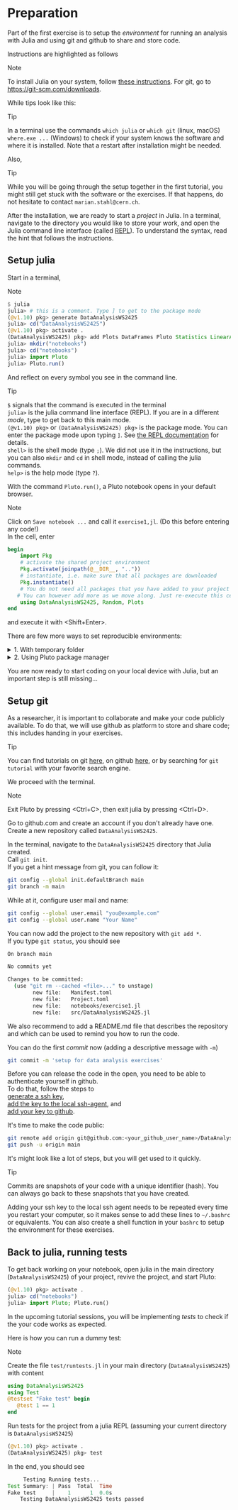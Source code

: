 # Preparation

Part of the first exercise is to setup the *environment* for running an analysis with Julia and using git and github to share and store code.

Instructions are highlighted as follows

> [!NOTE]
> To install Julia on your system, follow [these instructions](https://julialang.org/downloads/).
> For git, go to <https://git-scm.com/downloads>.

While tips look like this:

> [!TIP]
> In a terminal use the commands `which julia` or `which git` (linux, macOS) `where.exe ...` (Windows) to check if your system knows the software and where it is installed. Note that a restart after installation might be needed.

Also,

> [!TIP]
> While you will be going through the setup together in the first tutorial,
> you might still get stuck with the software or the exercises.
> If that happens, do not hesitate to contact `marian.stahl@cern.ch`.

After the installation, we are ready to start a *project* in Julia. In a terminal, navigate to the directory you would like to store your work, and open the Julia command line interface (called [REPL](https://docs.julialang.org/en/v1/manual/getting-started/)). To understand the syntax, read the hint that follows the instructions.

## Setup julia

Start in a terminal,

> [!NOTE]
>
> ```julia
> $ julia
> julia> # this is a comment. Type ] to get to the package mode
> (@v1.10) pkg> generate DataAnalysisWS2425
> julia> cd("DataAnalysisWS2425")
> (@v1.10) pkg> activate .
> (DataAnalysisWS2425) pkg> add Plots DataFrames Pluto Statistics LinearAlgebra QuadGK Parameters Test Random
> julia> mkdir("notebooks")
> julia> cd("notebooks")
> julia> import Pluto
> julia> Pluto.run()
> ```

And reflect on every symbol you see in the command line.

> [!TIP]
> `$` signals that the command is executed in the terminal <br>
> `julia>` is the julia command line interface (REPL). If you are in a different *mode*, type <backspace> to get back to this main mode. <br>
> `(@v1.10) pkg>` or `(DataAnalysisWS2425) pkg>` is the package mode. You can enter the package mode upon typing `]`. See [the REPL documentation](https://docs.julialang.org/en/v1/stdlib/REPL/) for details. <br>
> `shell>` is the shell mode (type `;`). We did not use it in the instructions, but you can also `mkdir` and `cd` in shell mode, instead of calling the julia commands. <br>
> `help>` is the help mode (type `?`).

With the command `Pluto.run()`, a Pluto notebook opens in your default browser.

> [!NOTE]
> Click on `Save notebook ...` and call it `exercise1,jl`. (Do this before entering any code!) <br>
> In the cell, enter
>
> ```julia
> begin
>     import Pkg
>     # activate the shared project environment
>     Pkg.activate(joinpath(@__DIR__, ".."))
>     # instantiate, i.e. make sure that all packages are downloaded
>     Pkg.instantiate()
>     # You do not need all packages that you have added to your project earlier
>    # You can however add more as we move along. Just re-execute this cell and they will be there.
>     using DataAnalysisWS2425, Random, Plots
> end
> ```
>
> and execute it with <Shift+Enter>.
>
> There are few more ways to set reproducible environments: <br>
>
> <details>
> <summary> 1. With temporary folder </summary>
>
> Guess what the following code does,
>
> ```julia
> begin
>     import Pkg
>     Pkg.activate(mktempdir())
>     Pkg.add([
>         Pkg.PackageSpec("Plots"),
>         Pkg.PackageSpec("Random"),
>         Pkg.PackageSpec(url="https://github.com/mmikhasenko/FourVectors.jl")])
>     #
>     using Plots, Random, FourVectors
> end
> ```
>
> Put to an empty cell and evaluate.
> </details>
>
> <details> <summary> 2. Using Pluto package manager </summary>
>
> If your project only requires registered packages, simply add them to the first cell of your notebook:
>
> ```julia
> begin
>     using Plots
>     using Random
>     using FourVectors
> end
> ```
>
> </details>
You are now ready to start coding on your local device with Julia, but an important step is still missing...

## Setup git

As a researcher, it is important to collaborate and make your code publicly available.
To do that, we will use github as platform to store and share code; this includes handing in your exercises.

> [!TIP]
> You can find tutorials on git [here](https://git-scm.com/docs/gittutorial), on github [here](https://docs.github.com/en), or by searching for `git tutorial` with your favorite search engine.

We proceed with the terminal.

> [!NOTE]
> Exit Pluto by pressing <Ctrl+C>, then exit julia by pressing <Ctrl+D>.
>
> Go to github.com and create an account if you don't already have one. <br>
> Create a new repository called `DataAnalysisWS2425`.
>
> In the terminal, navigate to the `DataAnalysisWS2425` directory that Julia created.<br>
> Call `git init`.<br>
> If you get a hint message from git, you can follow it:
>
> ```bash
> git config --global init.defaultBranch main
> git branch -m main
> ```
>
> While at it, configure user mail and name:
>
> ```bash
> git config --global user.email "you@example.com"
> git config --global user.name "Your Name"
> ```
>
> You can now add the project to the new repository with `git add *`.<br>
> If you type `git status`, you should see
>
> ```bash
> On branch main
>
> No commits yet
>
> Changes to be committed:
>   (use "git rm --cached <file>..." to unstage)
>         new file:   Manifest.toml
>         new file:   Project.toml
>         new file:   notebooks/exercise1.jl
>         new file:   src/DataAnalysisWS2425.jl
> ```
>
> We also recommend to add a README.md file that describes the repository and which can be used to remind you how to run the code.
>
> You can do the first *commit* now (adding a descriptive message with `-m`)
>
> ```bash
> git commit -m 'setup for data analysis exercises'
> ```
>
> Before you can release the code in the open, you need to be able to authenticate yourself in github. <br>
> To do that, follow the steps to <br>
> [generate a ssh key](https://docs.github.com/en/authentication/connecting-to-github-with-ssh/generating-a-new-ssh-key-and-adding-it-to-the-ssh-agent#generating-a-new-ssh-key), <br>
> [add the key to the local ssh-agent](https://docs.github.com/en/authentication/connecting-to-github-with-ssh/generating-a-new-ssh-key-and-adding-it-to-the-ssh-agent#adding-your-ssh-key-to-the-ssh-agent), and <br>
> [add your key to github](https://docs.github.com/en/authentication/connecting-to-github-with-ssh/adding-a-new-ssh-key-to-your-github-account#adding-a-new-ssh-key-to-your-account).
>
> It's time to make the code public:
>
> ```bash
> git remote add origin git@github.com:<your_github_user_name>/DataAnalysisWS2425.git
> git push -u origin main
> ```

It's might look like a lot of steps, but you will get used to it quickly.

> [!TIP]
> Commits are snapshots of your code with a unique identifier (hash). You can always go back to these snapshots that you have created.
>
> Adding your ssh key to the local ssh agent needs to be repeated every time you restart your computer, so it makes sense to add these lines to `~/.bashrc` or equivalents. You can also create a shell function in your `bashrc` to setup the environment for these exercises.

## Back to julia, running tests

To get back working on your notebook, open julia in the main directory (`DataAnalysisWS2425`) of your project, revive the project, and start Pluto:

```julia
(@v1.10) pkg> activate .
julia> cd("notebooks")
julia> import Pluto; Pluto.run()
```

In the upcoming tutorial sessions, you will be implementing *tests* to check if the your code works as expected.

Here is how you can run a dummy test:
> [!NOTE]
> Create the file `test/runtests.jl` in your main directory (`DataAnalysisWS2425`) with content
>
> ```julia
> using DataAnalysisWS2425
> using Test
> @testset "Fake test" begin
>    @test 1 == 1
> end
> ```
>
> Run tests for the project from a julia REPL (assuming your current directory is `DataAnalysisWS2425`)
>
> ```julia
> (@v1.10) pkg> activate .
> (DataAnalysisWS2425) pkg> test
> ```
>
> In the end, you should see
>
> ```julia
>      Testing Running tests...
> Test Summary: | Pass  Total  Time
> Fake test     |    1      1  0.0s
>     Testing DataAnalysisWS2425 tests passed
> ```
